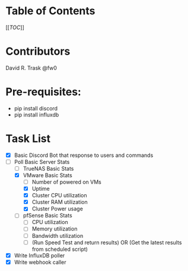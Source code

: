 
# Table of Contents
[[_TOC_]]

# Contributors
David R. Trask @fw0

# Pre-requisites:
* pip install discord
* pip install influxdb

# Task List
- [x] Basic Discord Bot that response to users and commands
- [ ] Poll Basic Server Stats
  - [ ] TrueNAS Basic Stats
  - [x] VMware Basic Stats
    - [ ] Number of powered on VMs
    - [x] Uptime
    - [x] Cluster CPU utilization
    - [x] Cluster RAM utilization
    - [x] Cluster Power usage  
  - [ ] pfSense Basic Stats
    - [ ] CPU utilization
    - [ ] Memory utilization
    - [ ] Bandwidth utilization
    - [ ] (Run Speed Test and return results) OR (Get the latest results from scheduled script)
- [x] Write InfluxDB poller
- [x] Write webhook caller